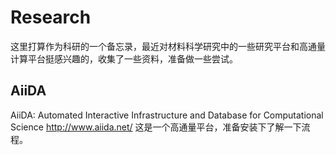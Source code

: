 # Research
这里打算作为科研的一个备忘录，最近对材料科学研究中的一些研究平台和高通量计算平台挺感兴趣的，收集了一些资料，准备做一些尝试。
## AiiDA
AiiDA: Automated Interactive Infrastructure and Database for Computational Science http://www.aiida.net/
这是一个高通量平台，准备安装下了解一下流程。
